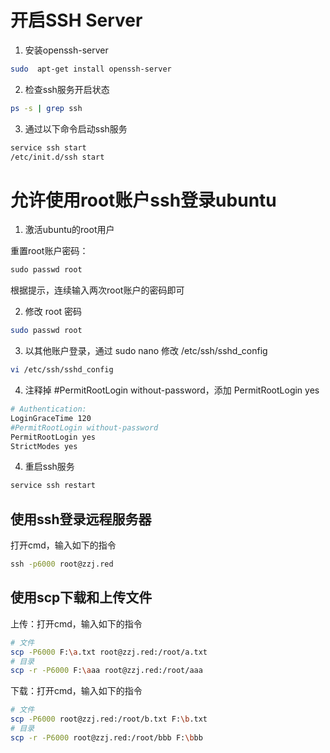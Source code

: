 
# 开启SSH Server

1. 安装openssh-server

```bash
sudo  apt-get install openssh-server
```

2. 检查ssh服务开启状态

```bash
ps -s | grep ssh
```

3. 通过以下命令启动ssh服务

```cmd
service ssh start
/etc/init.d/ssh start
```

# 允许使用root账户ssh登录ubuntu

1. 激活ubuntu的root用户

重置root账户密码：

```cmd
sudo passwd root
```

根据提示，连续输入两次root账户的密码即可

2. 修改 root 密码

```bash
sudo passwd root
```

3. 以其他账户登录，通过 sudo nano 修改 /etc/ssh/sshd_config

```bash
vi /etc/ssh/sshd_config
```

4. 注释掉 #PermitRootLogin without-password，添加 PermitRootLogin yes
```bash
# Authentication:
LoginGraceTime 120
#PermitRootLogin without-password
PermitRootLogin yes
StrictModes yes
```
4. 重启ssh服务
```bash
service ssh restart
```

## 使用ssh登录远程服务器

打开cmd，输入如下的指令
```cmd
ssh -p6000 root@zzj.red
```

## 使用scp下载和上传文件

上传：打开cmd，输入如下的指令
```bash
# 文件
scp -P6000 F:\a.txt root@zzj.red:/root/a.txt
# 目录
scp -r -P6000 F:\aaa root@zzj.red:/root/aaa
```

下载：打开cmd，输入如下的指令
```bash
# 文件
scp -P6000 root@zzj.red:/root/b.txt F:\b.txt
# 目录
scp -r -P6000 root@zzj.red:/root/bbb F:\bbb
```




